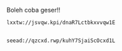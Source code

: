 Boleh coba geser!!

	
	lxxtw://jsvqw.kpi/dnaR7Lctbkxvvqw1E


  	seead://qzcxd.rwp/kuhY7SjaiScOcxd1L
